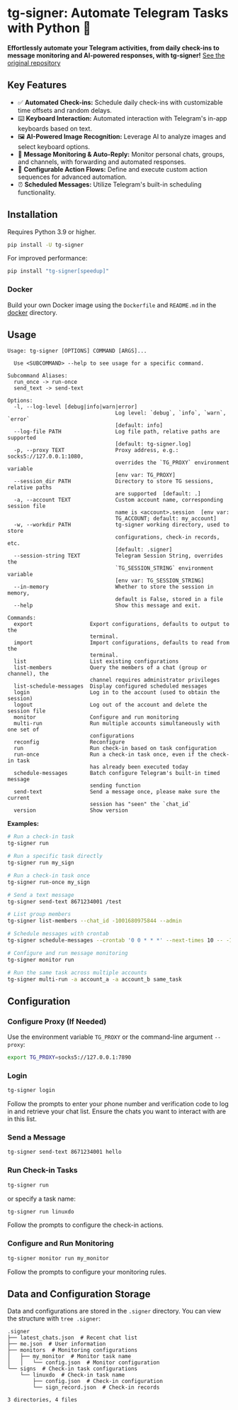 # tg-signer: Automate Telegram Tasks with Python 🤖

**Effortlessly automate your Telegram activities, from daily check-ins to message monitoring and AI-powered responses, with tg-signer!** [See the original repository](https://github.com/amchii/tg-signer)

## Key Features

*   ✅ **Automated Check-ins:** Schedule daily check-ins with customizable time offsets and random delays.
*   ⌨️ **Keyboard Interaction:**  Automated interaction with Telegram's in-app keyboards based on text.
*   🖼️ **AI-Powered Image Recognition:** Leverage AI to analyze images and select keyboard options.
*   💬 **Message Monitoring & Auto-Reply:**  Monitor personal chats, groups, and channels, with forwarding and automated responses.
*   🔄 **Configurable Action Flows:**  Define and execute custom action sequences for advanced automation.
*   ⏰ **Scheduled Messages:** Utilize Telegram's built-in scheduling functionality.

## Installation

Requires Python 3.9 or higher.

```bash
pip install -U tg-signer
```

For improved performance:

```bash
pip install "tg-signer[speedup]"
```

### Docker

Build your own Docker image using the `Dockerfile` and `README.md` in the [docker](./docker) directory.

## Usage

```
Usage: tg-signer [OPTIONS] COMMAND [ARGS]...

  Use <SUBCOMMAND> --help to see usage for a specific command.

Subcommand Aliases:
  run_once -> run-once
  send_text -> send-text

Options:
  -l, --log-level [debug|info|warn|error]
                                  Log level: `debug`, `info`, `warn`, `error`
                                  [default: info]
  --log-file PATH                 Log file path, relative paths are supported
                                  [default: tg-signer.log]
  -p, --proxy TEXT                Proxy address, e.g.: socks5://127.0.0.1:1080,
                                  overrides the `TG_PROXY` environment variable
                                  [env var: TG_PROXY]
  --session_dir PATH              Directory to store TG sessions, relative paths
                                  are supported  [default: .]
  -a, --account TEXT              Custom account name, corresponding session file
                                  name is <account>.session  [env var:
                                  TG_ACCOUNT; default: my_account]
  -w, --workdir PATH              tg-signer working directory, used to store
                                  configurations, check-in records, etc.
                                  [default: .signer]
  --session-string TEXT           Telegram Session String, overrides the
                                  `TG_SESSION_STRING` environment variable
                                  [env var: TG_SESSION_STRING]
  --in-memory                     Whether to store the session in memory,
                                  default is False, stored in a file
  --help                          Show this message and exit.

Commands:
  export                  Export configurations, defaults to output to the
                          terminal.
  import                  Import configurations, defaults to read from the
                          terminal.
  list                    List existing configurations
  list-members            Query the members of a chat (group or channel), the
                          channel requires administrator privileges
  list-schedule-messages  Display configured scheduled messages
  login                   Log in to the account (used to obtain the session)
  logout                  Log out of the account and delete the session file
  monitor                 Configure and run monitoring
  multi-run               Run multiple accounts simultaneously with one set of
                          configurations
  reconfig                Reconfigure
  run                     Run check-in based on task configuration
  run-once                Run a check-in task once, even if the check-in task
                          has already been executed today
  schedule-messages       Batch configure Telegram's built-in timed message
                          sending function
  send-text               Send a message once, please make sure the current
                          session has "seen" the `chat_id`
  version                 Show version
```

**Examples:**

```bash
# Run a check-in task
tg-signer run

# Run a specific task directly
tg-signer run my_sign

# Run a check-in task once
tg-signer run-once my_sign

# Send a text message
tg-signer send-text 8671234001 /test

# List group members
tg-signer list-members --chat_id -1001680975844 --admin

# Schedule messages with crontab
tg-signer schedule-messages --crontab '0 0 * * *' --next-times 10 -- -1001680975844 你好

# Configure and run message monitoring
tg-signer monitor run

# Run the same task across multiple accounts
tg-signer multi-run -a account_a -a account_b same_task
```

## Configuration

### Configure Proxy (If Needed)

Use the environment variable `TG_PROXY` or the command-line argument `--proxy`:

```bash
export TG_PROXY=socks5://127.0.0.1:7890
```

### Login

```bash
tg-signer login
```

Follow the prompts to enter your phone number and verification code to log in and retrieve your chat list. Ensure the chats you want to interact with are in this list.

### Send a Message

```bash
tg-signer send-text 8671234001 hello
```

### Run Check-in Tasks

```bash
tg-signer run
```

or specify a task name:

```bash
tg-signer run linuxdo
```

Follow the prompts to configure the check-in actions.

### Configure and Run Monitoring

```bash
tg-signer monitor run my_monitor
```

Follow the prompts to configure your monitoring rules.

## Data and Configuration Storage

Data and configurations are stored in the `.signer` directory. You can view the structure with `tree .signer`:

```
.signer
├── latest_chats.json  # Recent chat list
├── me.json  # User information
├── monitors  # Monitoring configurations
│   ├── my_monitor  # Monitor task name
│   │   └── config.json  # Monitor configuration
└── signs  # Check-in task configurations
    └── linuxdo  # Check-in task name
        ├── config.json  # Check-in configuration
        └── sign_record.json  # Check-in records

3 directories, 4 files